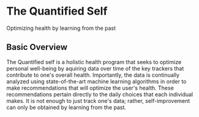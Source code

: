 # The Quantified Self 
Optimizing health by learning from the past

## Basic Overview <br />
The Quantified self is a holistic health program that seeks to optimize personal well-being by aquiring data over time of the key trackers that contribute to one's overall health. Importantly, the data is continually analyzed using state-of-the-art machine learning algorithms in order to make recommendations that will optimize the user's health. These recommendations pertain directly to the daily choices that each individual makes. It is not enough to just track one's data; rather, self-improvement can only be obtained by learning from the past. 
